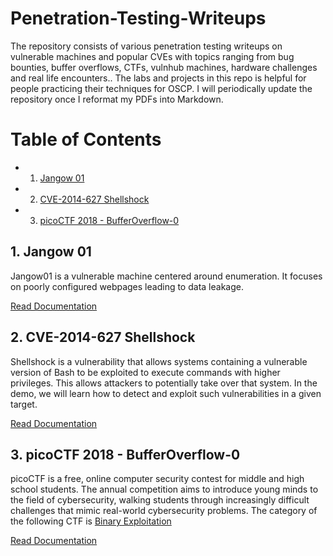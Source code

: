 # Penetration-Testing-Writeups
The repository consists of various penetration testing writeups on vulnerable machines and popular CVEs with topics ranging from bug bounties, buffer overflows, CTFs, vulnhub machines, hardware challenges and real life encounters.. The labs and projects in this repo is helpful for people practicing their techniques for OSCP. I will periodically update the repository once I reformat my PDFs into Markdown.

# Table of Contents
<!-- vscode-markdown-toc -->
* 1. [Jangow 01](#Jangow01)
* 2. [CVE-2014-627 Shellshock](#CVE-2014-627Shellshock)
* 3. [picoCTF 2018 - BufferOverflow-0](#picoCTF2018-BufferOverflow-0)

<!-- vscode-markdown-toc-config
	numbering=true
	autoSave=true
	/vscode-markdown-toc-config -->
<!-- /vscode-markdown-toc -->


##  1. <a name='Jangow01'></a>Jangow 01
Jangow01 is a vulnerable machine centered around enumeration. It focuses on poorly configured webpages leading to data leakage.

[Read Documentation](https://github.com/Darkrai-404/penetration-testing-writeups/blob/main/Documents/Writeups/Jangow01/README.md) 

##  2. <a name='CVE-2014-627Shellshock'></a>CVE-2014-627 Shellshock

Shellshock is a vulnerability that allows systems containing a vulnerable version of Bash to be exploited to execute commands with higher privileges. This allows attackers to potentially take over that system. In the demo, we will learn how to detect and exploit such vulnerabilities in a given target.

[Read Documentation](https://github.com/Darkrai-404/penetration-testing-writeups/blob/main/Documents/Writeups/CVE-2014-6271-ShellShock/README.md) 

##  3. <a name='picoCTF2018-BufferOverflow-0'></a>picoCTF 2018 - BufferOverflow-0
picoCTF is a free, online computer security contest for middle and high school students. The annual competition aims to introduce young minds to the field of cybersecurity, walking students through increasingly difficult challenges that mimic real-world cybersecurity problems. The category of the following CTF is [Binary Exploitation](https://blog.metactf.com/ctf-101-series-binary-exploitation/)

[Read Documentation](https://github.com/Darkrai-404/penetration-testing-writeups/blob/main/Documents/Writeups/picoCTF-2018-bufferoverflow-0/README.md)

